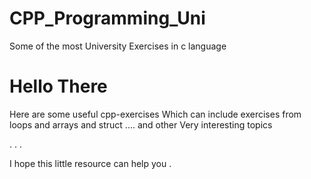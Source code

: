 # CPP_Programming_Uni
Some of the most University Exercises in c language
# Hello There 
 
Here are some useful cpp-exercises
Which can include exercises from loops and arrays  and  struct ....
and other 
Very interesting topics

.
.
.

I hope this little resource can help you .
